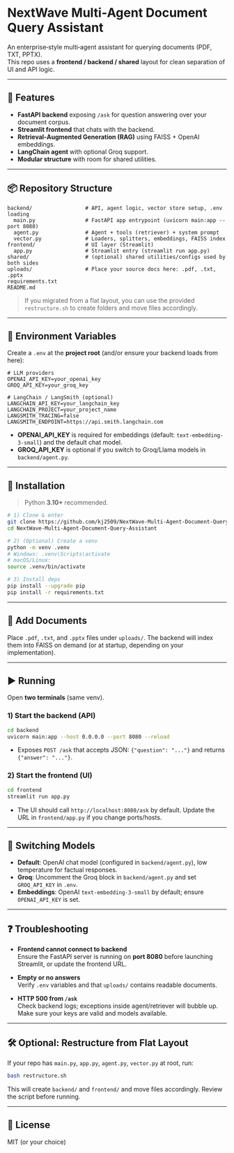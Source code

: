 # NextWave Multi‑Agent Document Query Assistant

An enterprise‑style multi‑agent assistant for querying documents (PDF, TXT, PPTX).  
This repo uses a **frontend / backend / shared** layout for clean separation of UI and API logic.

---

## 🚀 Features
- **FastAPI backend** exposing `/ask` for question answering over your document corpus.
- **Streamlit frontend** that chats with the backend.
- **Retrieval‑Augmented Generation (RAG)** using FAISS + OpenAI embeddings.
- **LangChain agent** with optional Groq support.
- **Modular structure** with room for shared utilities.

---

## 📦 Repository Structure

```
backend/                 # API, agent logic, vector store setup, .env loading
  main.py                # FastAPI app entrypoint (uvicorn main:app --port 8080)
  agent.py               # Agent + tools (retriever) + system prompt
  vector.py              # Loaders, splitters, embeddings, FAISS index
frontend/                # UI layer (Streamlit)
  app.py                 # Streamlit entry (streamlit run app.py)
shared/                  # (optional) shared utilities/configs used by both sides
uploads/                 # Place your source docs here: .pdf, .txt, .pptx
requirements.txt
README.md
```

> If you migrated from a flat layout, you can use the provided `restructure.sh` to create folders and move files accordingly.

---

## 🔐 Environment Variables

Create a `.env` at the **project root** (and/or ensure your backend loads from here):

```
# LLM providers
OPENAI_API_KEY=your_openai_key
GROQ_API_KEY=your_groq_key

# LangChain / LangSmith (optional)
LANGCHAIN_API_KEY=your_langchain_key
LANGCHAIN_PROJECT=your_project_name
LANGSMITH_TRACING=false
LANGSMITH_ENDPOINT=https://api.smith.langchain.com
```

- **OPENAI_API_KEY** is required for embeddings (default: `text-embedding-3-small`) and the default chat model.
- **GROQ_API_KEY** is optional if you switch to Groq/Llama models in `backend/agent.py`.

---

## 🧰 Installation

> Python **3.10+** recommended.

```bash
# 1) Clone & enter
git clone https://github.com/kj2509/NextWave-Multi-Agent-Document-Query-Assistant.git
cd NextWave-Multi-Agent-Document-Query-Assistant

# 2) (Optional) Create a venv
python -m venv .venv
# Windows: .venv\Scripts\activate
# macOS/Linux:
source .venv/bin/activate

# 3) Install deps
pip install --upgrade pip
pip install -r requirements.txt
```

---

## 📂 Add Documents

Place `.pdf`, `.txt`, and `.pptx` files under `uploads/`. The backend will index them into FAISS on demand (or at startup, depending on your implementation).

---

## ▶️ Running

Open **two terminals** (same venv).

### 1) Start the backend (API)
```bash
cd backend
uvicorn main:app --host 0.0.0.0 --port 8080 --reload
```
- Exposes `POST /ask` that accepts JSON: `{"question": "..."}` and returns `{"answer": "..."}`.

### 2) Start the frontend (UI)
```bash
cd frontend
streamlit run app.py
```
- The UI should call `http://localhost:8080/ask` by default. Update the URL in `frontend/app.py` if you change ports/hosts.

---

## 🔄 Switching Models

- **Default**: OpenAI chat model (configured in `backend/agent.py`), low temperature for factual responses.
- **Groq**: Uncomment the Groq block in `backend/agent.py` and set `GROQ_API_KEY` in `.env`.
- **Embeddings**: OpenAI `text-embedding-3-small` by default; ensure `OPENAI_API_KEY` is set.

---

## ❓ Troubleshooting

- **Frontend cannot connect to backend**  
  Ensure the FastAPI server is running on **port 8080** before launching Streamlit, or update the frontend URL.

- **Empty or no answers**  
  Verify `.env` variables and that `uploads/` contains readable documents.

- **HTTP 500 from `/ask`**  
  Check backend logs; exceptions inside agent/retriever will bubble up. Make sure your keys are valid and models available.

---

## 🛠 Optional: Restructure from Flat Layout

If your repo has `main.py`, `app.py`, `agent.py`, `vector.py` at root, run:

```bash
bash restructure.sh
```

This will create `backend/` and `frontend/` and move files accordingly. Review the script before running.

---

## 📝 License

MIT (or your choice)
